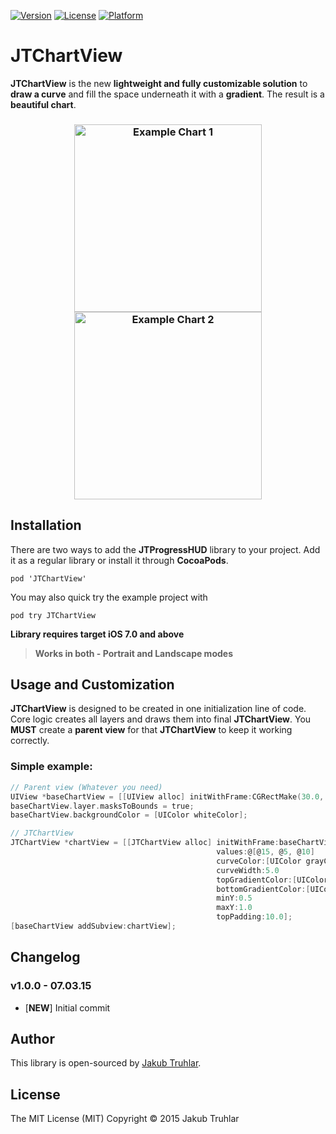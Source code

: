 [![Version](https://img.shields.io/cocoapods/v/JTChartView.svg)](http://cocoapods.org/pods/JTChartView)
[![License](https://img.shields.io/cocoapods/l/JTChartView.svg)](http://cocoapods.org/pods/JTChartView)
[![Platform](https://img.shields.io/cocoapods/p/JTChartView.svg)](http://cocoapods.org/pods/JTChartView)

# JTChartView

**JTChartView** is the new **lightweight and fully customizable solution** to **draw a curve** and fill the space underneath it with a **gradient**. The result is a **beautiful chart**.

<h3 align="center">
  <img src="https://github.com/kubatruhlar/JTChartView/blob/master/Screens/chart1.png" alt="Example Chart 1" width="300"/>
<img src="https://github.com/kubatruhlar/JTChartView/blob/master/Screens/chart2.png" alt="Example Chart 2" width="300"/>
</h3>


## Installation
There are two ways to add the **JTProgressHUD** library to your project. Add it as a regular library or install it through **CocoaPods**.

`pod 'JTChartView'`

You may also quick try the example project with

`pod try JTChartView`

**Library requires target iOS 7.0 and above**

> **Works in both - Portrait and Landscape modes**


## Usage and Customization

**JTChartView** is designed to be created in one initialization line of code. Core logic creates all layers and draws them into final **JTChartView**. You **MUST** create a **parent view** for that **JTChartView** to keep it working correctly.

### Simple example:
```objective-c
// Parent view (Whatever you need)
UIView *baseChartView = [[UIView alloc] initWithFrame:CGRectMake(30.0, 30.0, self.view.frame.size.width - 60.0, self.view.frame.size.width - 60.0)];
baseChartView.layer.masksToBounds = true;
baseChartView.backgroundColor = [UIColor whiteColor];

// JTChartView
JTChartView *chartView = [[JTChartView alloc] initWithFrame:baseChartView.bounds 
                                              values:@[@15, @5, @10] 
                                              curveColor:[UIColor grayColor] 
                                              curveWidth:5.0 
                                              topGradientColor:[UIColor redColor] 
                                              bottomGradientColor:[UIColor orangeColor] 
                                              minY:0.5 
                                              maxY:1.0 
                                              topPadding:10.0];
[baseChartView addSubview:chartView];
```

## Changelog

### v1.0.0 - 07.03.15
- [**NEW**] Initial commit

## Author
This library is open-sourced by [Jakub Truhlar](http://kubatruhlar.cz).
    
## License
The MIT License (MIT)
Copyright © 2015 Jakub Truhlar
